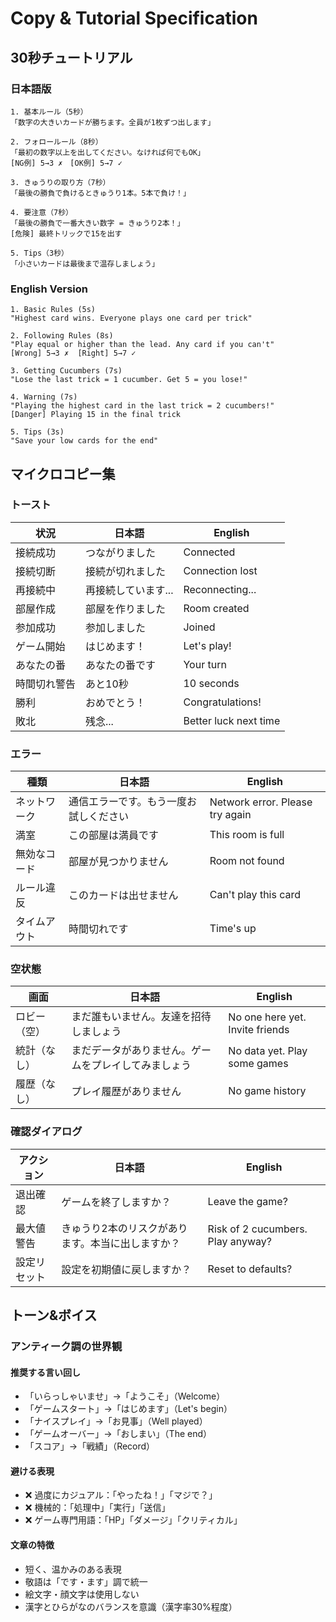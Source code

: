 # Copy & Tutorial Specification

## 30秒チュートリアル

### 日本語版
```
1. 基本ルール（5秒）
「数字の大きいカードが勝ちます。全員が1枚ずつ出します」

2. フォロールール（8秒）
「最初の数字以上を出してください。なければ何でもOK」
[NG例] 5→3 ✗　[OK例] 5→7 ✓

3. きゅうりの取り方（7秒）
「最後の勝負で負けるときゅうり1本。5本で負け！」

4. 要注意（7秒）
「最後の勝負で一番大きい数字 = きゅうり2本！」
[危険] 最終トリックで15を出す

5. Tips（3秒）
「小さいカードは最後まで温存しましょう」
```

### English Version
```
1. Basic Rules (5s)
"Highest card wins. Everyone plays one card per trick"

2. Following Rules (8s)  
"Play equal or higher than the lead. Any card if you can't"
[Wrong] 5→3 ✗  [Right] 5→7 ✓

3. Getting Cucumbers (7s)
"Lose the last trick = 1 cucumber. Get 5 = you lose!"

4. Warning (7s)
"Playing the highest card in the last trick = 2 cucumbers!"
[Danger] Playing 15 in the final trick

5. Tips (3s)
"Save your low cards for the end"
```

## マイクロコピー集

### トースト

| 状況 | 日本語 | English |
|-----|--------|---------|
| 接続成功 | つながりました | Connected |
| 接続切断 | 接続が切れました | Connection lost |
| 再接続中 | 再接続しています... | Reconnecting... |
| 部屋作成 | 部屋を作りました | Room created |
| 参加成功 | 参加しました | Joined |
| ゲーム開始 | はじめます！ | Let's play! |
| あなたの番 | あなたの番です | Your turn |
| 時間切れ警告 | あと10秒 | 10 seconds |
| 勝利 | おめでとう！ | Congratulations! |
| 敗北 | 残念... | Better luck next time |

### エラー

| 種類 | 日本語 | English |
|------|--------|---------|
| ネットワーク | 通信エラーです。もう一度お試しください | Network error. Please try again |
| 満室 | この部屋は満員です | This room is full |
| 無効なコード | 部屋が見つかりません | Room not found |
| ルール違反 | このカードは出せません | Can't play this card |
| タイムアウト | 時間切れです | Time's up |

### 空状態

| 画面 | 日本語 | English |
|------|--------|---------|
| ロビー（空） | まだ誰もいません。友達を招待しましょう | No one here yet. Invite friends |
| 統計（なし） | まだデータがありません。ゲームをプレイしてみましょう | No data yet. Play some games |
| 履歴（なし） | プレイ履歴がありません | No game history |

### 確認ダイアログ

| アクション | 日本語 | English |
|-----------|--------|---------|
| 退出確認 | ゲームを終了しますか？ | Leave the game? |
| 最大値警告 | きゅうり2本のリスクがあります。本当に出しますか？ | Risk of 2 cucumbers. Play anyway? |
| 設定リセット | 設定を初期値に戻しますか？ | Reset to defaults? |

## トーン&ボイス

### アンティーク調の世界観

#### 推奨する言い回し
- 「いらっしゃいませ」→「ようこそ」（Welcome）
- 「ゲームスタート」→「はじめます」（Let's begin）
- 「ナイスプレイ」→「お見事」（Well played）
- 「ゲームオーバー」→「おしまい」（The end）
- 「スコア」→「戦績」（Record）

#### 避ける表現
- ❌ 過度にカジュアル：「やったね！」「マジで？」
- ❌ 機械的：「処理中」「実行」「送信」
- ❌ ゲーム専門用語：「HP」「ダメージ」「クリティカル」

#### 文章の特徴
- 短く、温かみのある表現
- 敬語は「です・ます」調で統一
- 絵文字・顔文字は使用しない
- 漢字とひらがなのバランスを意識（漢字率30%程度）